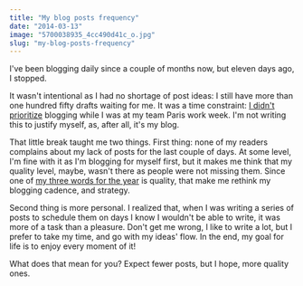 ```yaml
---
title: "My blog posts frequency"
date: "2014-03-13"
image: "5700038935_4cc490d41c_o.jpg"
slug: "my-blog-posts-frequency"
---
```


I've been blogging daily since a couple of months now, but eleven days ago, I stopped.

It wasn't intentional as I had no shortage of post ideas: I still have more than one hundred fifty drafts waiting for me. It was a time constraint: [I didn't prioritize](http://fred.dev/so-you-dont-have-time-bullshit/ "So you don’t have time? Bullshit!") blogging while I was at my team Paris work week. I'm not writing this to justify myself, as, after all, it's my blog.

That little break taught me two things. First thing: none of my readers complains about my lack of posts for the last couple of days. At some level, I'm fine with it as I'm blogging for myself first, but it makes me think that my quality level, maybe, wasn't there as people were not missing them. Since one of [my three words for the year](http://fred.dev/my-3-words-for-2014/ "My 3 words for 2014") is quality, that make me rethink my blogging cadence, and strategy.

Second thing is more personal. I realized that, when I was writing a series of posts to schedule them on days I know I wouldn't be able to write, it was more of a task than a pleasure. Don't get me wrong, I like to write a lot, but I prefer to take my time, and go with my ideas' flow. In the end, my goal for life is to enjoy every moment of it!

What does that mean for you? Expect fewer posts, but I hope, more quality ones.
